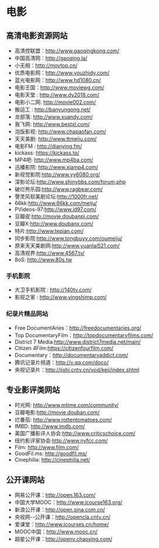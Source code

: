 # 电影


## 高清电影资源网站
+ 高清控联盟：http://www.gaoqingkong.com/
+ 中国高清网：http://gaoqing.la/
+ 小无相：http://movtop.cn/
+ 优质电影网：http://www.youzhidy.com/
+ 蓝光电影网：http://www.hd1080.cn/
+ 电影王国：http://www.moviewg.com/
+ 电影天堂 : http://www.dy2018.com/
+ 电影小二网:  http://movie002.com/
+ 搬运工 : http://banyungong.net/
+ 龙部落:  http://www.xuandy.com/
+ 我飞网:  http://www.bestxl.com/
+ 泡饭影视:  http://www.chapaofan.com/
+ 天天美剧:  http://www.ttmeiju.com/
+ 电影FM : http://dianying.fm/
+ kickass:  https://kickass.to/
+ MP4吧:  http://www.mp4ba.com/
+ 迅播影院:  http://www.xiamp4.com/
+ 新视觉影院:http://www.yy6080.org/
+ 深影论坛:http://www.shinybbs.com/forum.php
+ 破烂熊乐园:http://www.ragbear.com/
+ 謦灵风软美剧论坛:http://1000fr.net/
+ 66kk:http://www.66kk.com/meiju/
+ PVideos-97:http://www.id97.com/
+ 豆瓣皮:http://movie.doubanpi.com/
+ 豆瓣X:http://www.doubanx.com/
+ 特片:http://www.tepian.com/
+ 同步影院:http://www.tongbuyy.com/oumeiju/
+ 原来天天美剧网:http://www.yuanlai521.com/
+ 高清视界:http://www.4567.tv/
+ 8oS: http://www.80s.tw


### 手机影院
+ 大卫手机影院 : http://140tv.com/
+ 影视之家 : http://www.yingshimp.com/

### 纪录片精品网站
+ Free DocumentAries：http://freedocumentaries.org/
+ Top DocumentaryFilm：http://topdocumentaryfilms.com/
+ District 7 Media:http://www.district7media.net/main/
+ Citizen 4Film:https://citizenfourfilm.com/
+ Documentary：http://documentaryaddict.com/
+ 腾讯记录片频道：http://v.qq.com/doco/
+ 央视记录片：http://jishi.cntv.cn/vod/keji/index.shtml


## 专业影评类网站
+ 时光网: http://www.mtime.com/community/
+ 豆瓣电影:http://movie.douban.com/
+ 烂番茄: http://www.rottentomatoes.com/
+ IMBD: http://www.imdb.com/
+ 美国广播影评人协会:http://www.criticschoice.com/
+ 纽约影评家协会:http://www.nyfcc.com/
+ Film: http://www.film.com/
+ GoodFil.ms: http://goodfil.ms/
+ Cinephilia: http://cinephilia.net/


## 公开课网站
+ 网易公开课：http://open.163.com/
+ 中国大学MOOC：http://www.icourse163.org/
+ 新浪公开课：http://open.sina.com.cn/
+ 央视网--公开课：http://opencla.cntv.cn/
+ 爱课堂：http://www.icourses.cn/home/
+ MOOC中国：http://www.mooc.cn/
+ 超星公开课：http://openv.chaoxing.com/

